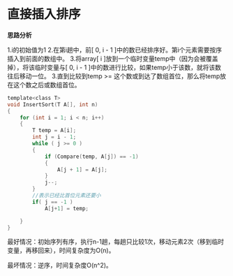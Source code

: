 # 直接插入排序

**思路分析**

1.i的初始值为1
2.在第i趟中，前[ 0, i - 1 ]中的数已经排序好。第i个元素需要按序插入到前面的数组中。
3.将array[ i ]放到一个临时变量temp中（因为会被覆盖掉），将该临时变量与[ 0, i - 1 ]中的数进行比较，如果temp小于该数，就将该数往后移动一位。
3.直到比较到temp >= 这个数或到达了数组首位，那么将temp放在这个数之后或数组首位。

```c
template<class T>
void InsertSort(T A[], int n)
{
	for (int i = 1; i < n; i++)
	{
		T temp = A[i];
		int j = i - 1;
		while ( j >= 0 )
		{
			if (Compare(temp, A[j]) == -1)
			{
				A[j + 1] = A[j];
			}
			j--;
		}
		//表示已经比首位元素还要小
		if( j == -1 )
			A[j+1] = temp;

	}
}
```

最好情况：初始序列有序，执行n-1趟，每趟只比较1次，移动元素2次（移到临时变量，再移回来），时间复杂度为O(n)。

最坏情况：逆序，时间复杂度O(n^2)。